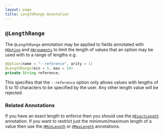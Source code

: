 ```yaml
---
layout: page
title: LengthRange Annotation
---
```


## `@LengthRange`

The `@LengthRange` annotation may be applied to fields annotated with [`@Option`](option.html) and [`@Arguments`](arguments.html) to limit the length of values that an option may be used with to a range of lengths e.g.

```java
@Option(name = "--reference", arity = 1)
@LengthRange(min = 5, max = 10)
private String reference;
```
This specifies that the `--reference` option only allows values with lengths of 5 to 10 characters to be specified by the user.  Any other length value will be rejected.

### Related Annotations

If you have an exact length to enforce then you should use the [`@ExactLength`](exact-length.html) annotation.  If you want to restrict just the minimum/maximum length of a value then use the [`@MinLength`](min-length.html) or [`@MaxLength`](max-length) annotations.